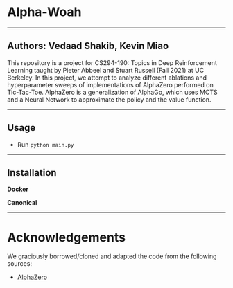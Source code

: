 # Alpha-Woah

---
Authors: Vedaad Shakib, Kevin Miao
---

This repository is a project for CS294-190: Topics in Deep Reinforcement Learning taught by Pieter Abbeel and Stuart Russell (Fall 2021) at UC Berkeley. In this project, we attempt to analyze different ablations and hyperparameter sweeps of implementations of AlphaZero performed on Tic-Tac-Toe. AlphaZero is a generalization of AlphaGo, which uses MCTS and a Neural Network to approximate the policy and the value function.

---
## Usage

- Run `python main.py`

---
## Installation

**Docker**

**Canonical**

---

# Acknowledgements

We graciously borrowed/cloned and adapted the code from the following sources:
- [AlphaZero](https://github.com/suragnair/alpha-zero-general)
